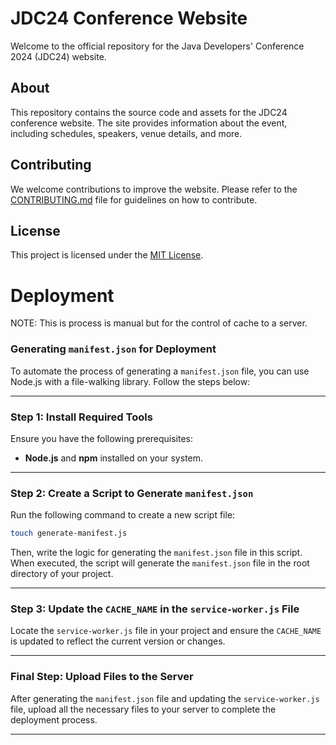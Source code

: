 # JDC24 Conference Website

Welcome to the official repository for the Java Developers' Conference 2024 (JDC24) website.

## About

This repository contains the source code and assets for the JDC24 conference website. The site provides information about the event, including schedules, speakers, venue details, and more.

## Contributing

We welcome contributions to improve the website. Please refer to the [CONTRIBUTING.md](CONTRIBUTING.md) file for guidelines on how to contribute.

## License

This project is licensed under the [MIT License](LICENSE).



# Deployment 

NOTE: This is process is manual but for the control of cache to a server.

### Generating `manifest.json` for Deployment

To automate the process of generating a `manifest.json` file, you can use Node.js with a file-walking library. Follow the steps below:

---

### Step 1: Install Required Tools

Ensure you have the following prerequisites:

- **Node.js** and **npm** installed on your system.

---

### Step 2: Create a Script to Generate `manifest.json`

Run the following command to create a new script file:

```bash
touch generate-manifest.js
```

Then, write the logic for generating the `manifest.json` file in this script. When executed, the script will generate the `manifest.json` file in the root directory of your project.

---

### Step 3: Update the `CACHE_NAME` in the `service-worker.js` File

Locate the `service-worker.js` file in your project and ensure the `CACHE_NAME` is updated to reflect the current version or changes.

---

### Final Step: Upload Files to the Server

After generating the `manifest.json` file and updating the `service-worker.js` file, upload all the necessary files to your server to complete the deployment process.

---
